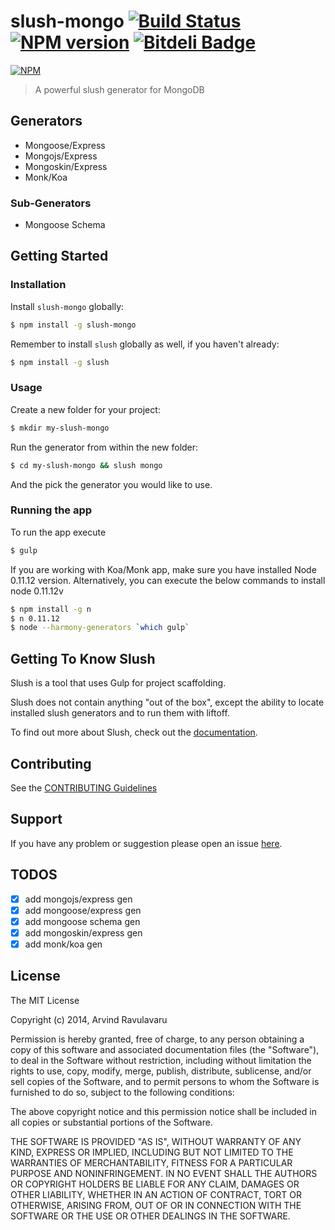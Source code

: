 # slush-mongo [![Build Status](https://secure.travis-ci.org/arvindr21/slush-mongo.png?branch=master)](https://travis-ci.org/arvindr21/slush-mongo) [![NPM version](https://badge-me.herokuapp.com/api/npm/slush-mongo.png)](http://badges.enytc.com/for/npm/slush-mongo) [![Bitdeli Badge](https://d2weczhvl823v0.cloudfront.net/arvindr21/slush-mongo/trend.png)](https://bitdeli.com/free "Bitdeli Badge")

[![NPM](https://nodei.co/npm/slush-mongo.png?downloads=true&stars=true)](https://nodei.co/npm/slush-mongo/)

> A powerful slush generator for MongoDB

## Generators
* Mongoose/Express
* Mongojs/Express
* Mongoskin/Express
* Monk/Koa

### Sub-Generators 
* Mongoose Schema

## Getting Started

### Installation

Install `slush-mongo` globally:

```bash
$ npm install -g slush-mongo
```

Remember to install `slush` globally as well, if you haven't already:

```bash
$ npm install -g slush
```

### Usage

Create a new folder for your project:

```bash
$ mkdir my-slush-mongo
```

Run the generator from within the new folder:

```bash
$ cd my-slush-mongo && slush mongo
```

And the pick the generator you would like to use.


### Running the app

To run the app execute 

```Bash
$ gulp
```

If you are working with Koa/Monk app, make sure you have installed Node 0.11.12 version. Alternatively, you can execute the below commands to install node 0.11.12v

```Bash
$ npm install -g n
$ n 0.11.12
$ node --harmony-generators `which gulp`
```

## Getting To Know Slush

Slush is a tool that uses Gulp for project scaffolding.

Slush does not contain anything "out of the box", except the ability to locate installed slush generators and to run them with liftoff.

To find out more about Slush, check out the [documentation](https://github.com/klei/slush).

## Contributing

See the [CONTRIBUTING Guidelines](https://github.com/arvindr21/slush-mongo/blob/master/CONTRIBUTING.md)

## Support
If you have any problem or suggestion please open an issue [here](https://github.com/arvindr21/slush-mongo/issues).

## TODOS
- [x] add mongojs/express gen
- [x] add mongoose/express gen
- [x] add mongoose schema gen
- [x] add mongoskin/express gen
- [x] add monk/koa gen

## License 

The MIT License

Copyright (c) 2014, Arvind Ravulavaru

Permission is hereby granted, free of charge, to any person
obtaining a copy of this software and associated documentation
files (the "Software"), to deal in the Software without
restriction, including without limitation the rights to use,
copy, modify, merge, publish, distribute, sublicense, and/or sell
copies of the Software, and to permit persons to whom the
Software is furnished to do so, subject to the following
conditions:

The above copyright notice and this permission notice shall be
included in all copies or substantial portions of the Software.

THE SOFTWARE IS PROVIDED "AS IS", WITHOUT WARRANTY OF ANY KIND,
EXPRESS OR IMPLIED, INCLUDING BUT NOT LIMITED TO THE WARRANTIES
OF MERCHANTABILITY, FITNESS FOR A PARTICULAR PURPOSE AND
NONINFRINGEMENT. IN NO EVENT SHALL THE AUTHORS OR COPYRIGHT
HOLDERS BE LIABLE FOR ANY CLAIM, DAMAGES OR OTHER LIABILITY,
WHETHER IN AN ACTION OF CONTRACT, TORT OR OTHERWISE, ARISING
FROM, OUT OF OR IN CONNECTION WITH THE SOFTWARE OR THE USE OR
OTHER DEALINGS IN THE SOFTWARE.